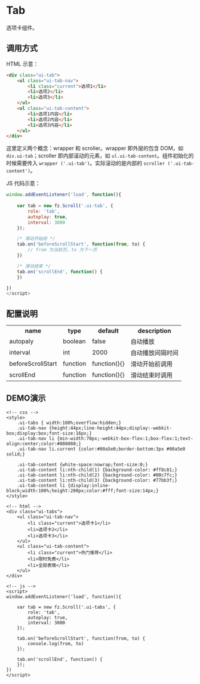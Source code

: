 # Tab

选项卡组件。

## 调用方式

HTML 示意：
```html
<div class="ui-tab">
	<ul class="ui-tab-nav">
    	<li class="current">选项1</li>
    	<li>选项2</li>
    	<li>选项3</li>
    </ul>
	<ul class="ui-tab-content">
		<li>选项1内容</li>
        <li>选项2内容</li>
        <li>选项3内容</li>
    </ul>
</div>

```

这里定义两个概念：wrapper 和 scroller。wrapper 即外层的包含 DOM，如 `div.ui-tab`；scroller 即内部滚动的元素，如 `ul.ui-tab-content`。组件初始化的时候需要传入 `wrapper ('.ui-tab')`。实际滚动的是内部的 `scroller ('.ui-tab-content')`。


JS 代码示意：
```js
window.addEventListener('load', function(){
	
	var tab = new fz.Scroll('.ui-tab', {
		role: 'tab',
		autoplay: true,
		interval: 3000
	});

	/* 滑动开始前 */
	tab.on('beforeScrollStart', function(from, to) {
		// from 为当前页，to 为下一页
	})

	/* 滑动结束 */
	tab.on('scrollEnd', function() {
	})

})
</script>
```


## 配置说明

<table width="100%">
	<tr>
		<th>name</th>
		<th>type</th>
		<th>default</th>
		<th>description</th>
	</tr>
	<tr>
		<td>autopaly</td>
		<td>boolean</td>
		<td>false</td>
		<td>自动播放</td>
	</tr>
	<tr>
		<td>interval</td>
		<td>int</td>
		<td>2000</td>
		<td>自动播放间隔时间</td>
	</tr>
	<tr>
		<td>beforeScrollStart</td>
		<td>function</td>
		<td>function(){}</td>
		<td>滑动开始前调用</td>
	</tr>
	<tr>
		<td>scrollEnd</td>
		<td>function</td>
		<td>function(){}</td>
		<td>滑动结束时调用</td>
	</tr>
</table>



## DEMO演示

```iframe
<!-- css -->
<style>
	.ui-tabs { width:100%;overflow:hidden;}
	.ui-tab-nav {height:44px;line-height:44px;display:-webkit-box;display:box;font-size:16px;}
	.ui-tab-nav li {min-width:70px;-webkit-box-flex:1;box-flex:1;text-align:center;color:#808080;}
	.ui-tab-nav li.current {color:#00a5e0;border-bottom:3px #00a5e0 solid;}
	
	.ui-tab-content {white-space:nowrap;font-size:0;}
	.ui-tab-content li:nth-child(1) {background-color: #ff8c81;}
	.ui-tab-content li:nth-child(2) {background-color: #00c7fc;}
	.ui-tab-content li:nth-child(3) {background-color: #77bb3f;}
	.ui-tab-content li {display:inline-block;width:100%;height:200px;color:#fff;font-size:14px;}
</style>

<!-- html -->
<div class="ui-tabs">
	<ul class="ui-tab-nav">
    	<li class="current">选项卡1</li>
    	<li>选项卡2</li>
    	<li>选项卡3</li>
    </ul>
	<ul class="ui-tab-content">
		<li class="current">热门推荐</li>
        <li>限时免费</li>
        <li>全部表情</li>
    </ul>
</div>

<!-- js -->
<script>
window.addEventListener('load', function(){
	
	var tab = new fz.Scroll('.ui-tabs', {
		role: 'tab',
		autoplay: true,
		interval: 3000
	});

	tab.on('beforeScrollStart', function(from, to) {
		console.log(from, to)
	});

	tab.on('scrollEnd', function() {
	});
})
</script>
```
